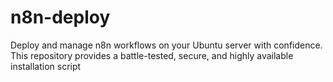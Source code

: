 # n8n-deploy
Deploy and manage n8n workflows on your Ubuntu server with confidence. This repository provides a battle-tested, secure, and highly available installation script
